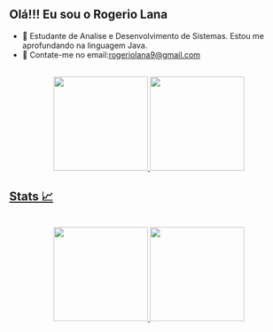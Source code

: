 ## Olá!!! Eu sou o Rogerio Lana


- 🌱 Estudante de Analise e Desenvolvimento de Sistemas. 
Estou me aprofundando na linguagem Java. 
- 💬 Contate-me no email:rogeriolana9@gmail.com


<div align="center" style="display: inline_block"><br>
<a href="https://github.com/rogeriolana">
<img height="170em" src="https://github-readme-stats.vercel.app/api?username=rogeriolana&show_icons=true&theme=neon&include_all_commits=true&count_private=true"/>
  
<a href="https://github.com/rogeriolana">
<img height="170em" src="https://github-readme-stats.vercel.app/api/top-langs/?username=rogeriolana&hide=html&layout=compact&theme=neon">
</div>

## Stats 📈
<div align="center" style="display: inline_block"><br>
<a href="https://github.com/rogeriolana">
<img height="170em" src="https://github-readme-stats.vercel.app/api?username=rogeriolana&show_icons=true&theme=neon&include_all_commits=true&count_private=true"/>
  
<a href="https://github.com/rogeriolana">
<img height="170em" src="https://github-readme-stats.vercel.app/api/top-langs/?username=rogeriolana&hide=html&layout=compact&theme=neon">
</div>
